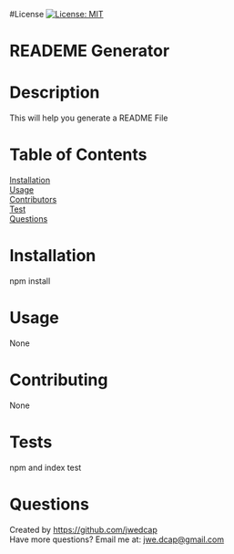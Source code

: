 
#License
[![License: MIT](https://img.shields.io/badge/License-MIT-yellow.svg)](https://opensource.org/licenses/MIT)
# READEME Generator       
# Description
This will help you generate a README File
# Table of Contents
[Installation](#Installation)<br>
[Usage](#Usage)<br>
[Contributors](#Contributing)<br>
[Test](#Test)<br>
[Questions](#Questions)<br>
# Installation
npm install
# Usage
None
# Contributing
None
# Tests
npm and index test
# Questions
Created by https://github.com/jwedcap
<br>
Have more questions? Email me at: jwe.dcap@gmail.com
    